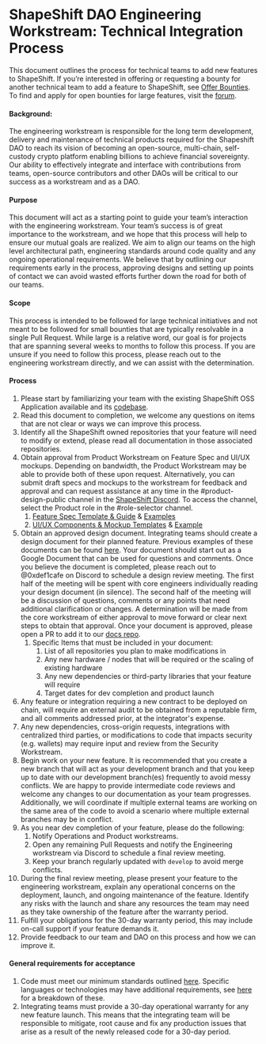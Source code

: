 # ShapeShift DAO Engineering Workstream: Technical Integration Process

This document outlines the process for technical teams to add new features to ShapeShift. If you’re interested in offering or requesting a bounty for another technical team to add a feature to ShapeShift, see [Offer Bounties](offer.md). To find and apply for open bounties for large features, visit the [forum](https://forum.shapeshift.com/tags/c/workstream-discussion/engineering/15/bounty).

#### Background:

The engineering workstream is responsible for the long term development, delivery and maintenance of technical products required for the Shapeshift DAO to reach its vision of becoming an open-source, multi-chain, self-custody crypto platform enabling billions to achieve financial sovereignty. Our ability to effectively integrate and interface with contributions from teams, open-source contributors and other DAOs will be critical to our success as a workstream and as a DAO.

#### Purpose

This document will act as a starting point to guide your team’s interaction with the engineering workstream. Your team’s success is of great importance to the workstream, and we hope that this process will help to ensure our mutual goals are realized. We aim to align our teams on the high level architectural path, engineering standards around code quality and any ongoing operational requirements. We believe that by outlining our requirements early in the process, approving designs and setting up points of contact we can avoid wasted efforts further down the road for both of our teams.

#### Scope

This process is intended to be followed for large technical initiatives and not meant to be followed for small bounties that are typically resolvable in a single Pull Request. While large is a relative word, our goal is for projects that are spanning several weeks to months to follow this process. If you are unsure if you need to follow this process, please reach out to the engineering workstream directly, and we can assist with the determination.

#### Process

1. Please start by familiarizing your team with the existing ShapeShift OSS Application available and its [codebase](https://github.com/shapeshift).
2. Read this document to completion, we welcome any questions on items that are not clear or ways we can improve this process.
3. Identify all the ShapeShift owned repositories that your feature will need to modify or extend, please read all documentation in those associated repositories.
4. Obtain approval from Product Workstream on Feature Spec and UI/UX mockups. Depending on bandwidth, the Product Workstream may be able to provide both of these upon request. Alternatively, you can submit draft specs and mockups to the workstream for feedback and approval and can request assistance at any time in the #product-design-public channel in the [ShapeShift Discord](https://discord.gg/shapeshift). To access the channel, select the Product role in the #role-selector channel.
    1. [Feature Spec Template & Guide](https://shapeshift.notion.site/Product-Feature-Spec-Template-17acd69df70e446fa5656fdaaeccf966) & [Examples](https://shapeshift.notion.site/shapeshift/Product-and-Creative-Services-Workstream-16fcd5de93334a389adc656a8bedb570)
    2. [UI/UX Components & Mockup Templates](https://www.figma.com/file/OHbVrAVaV2xQWUsq0nKzGm/ShapeShift-Library?node-id=25%3A576) & [Example](https://invis.io/WF1262ZUU2Q6)
6. Obtain an approved design document. Integrating teams should create a design document for their planned feature. Previous examples of these documents can be found [here](designs.md). Your document should start out as a Google Document that can be used for questions and comments. Once you believe the document is completed, please reach out to @0xdef1cafe on Discord to schedule a design review meeting. The first half of the meeting will be spent with core engineers individually reading your design document (in silence). The second half of the meeting will be a discussion of questions, comments or any points that need additional clarification or changes. A determination will be made from the core workstream of either approval to move forward or clear next steps to obtain that approval. Once your document is approved, please open a PR to add it to our [docs repo](https://github.com/shapeshift/docs).
    1. Specific Items that must be included in your document:
        1. List of all repositories you plan to make modifications in
        1. Any new hardware / nodes that will be required or the scaling of existing hardware
        1. Any new dependencies or third-party libraries that your feature will require
        1. Target dates for dev completion and product launch
7. Any feature or integration requiring a new contract to be deployed on chain, will require an external audit to be obtained from a reputable firm, and all comments addressed prior, at the integrator's expense.
8. Any new dependencies, cross-origin requests, integrations with centralized third parties, or modifications to code that impacts security (e.g. wallets) may require input and review from the Security Workstream.
9. Begin work on your new feature. It is recommended that you create a new branch that will act as your development branch and that you keep up to date with our development branch(es) frequently to avoid messy conflicts. We are happy to provide intermediate code reviews and welcome any changes to our documentation as your team progresses. Additionally, we will coordinate if multiple external teams are working on the same area of the code to avoid a scenario where multiple external branches may be in conflict.
10. As you near dev completion of your feature, please do the following:
    1. Notify Operations and Product workstreams.
    1. Open any remaining Pull Requests and notify the Engineering workstream via Discord to schedule a final review meeting.
    1. Keep your branch regularly updated with `develop` to avoid merge conflicts.
11. During the final review meeting, please present your feature to the engineering workstream, explain any operational concerns on the deployment, launch, and ongoing maintenance of the feature. Identify any risks with the launch and share any resources the team may need as they take ownership of the feature after the warranty period.
12. Fulfill your obligations for the 30-day warranty period, this may include on-call support if your feature demands it.
13. Provide feedback to our team and DAO on this process and how we can improve it. 

#### General requirements for acceptance

1. Code must meet our minimum standards outlined [here](standards.md). Specific languages or technologies may have additional requirements, see [here](standards.md) for a breakdown of these.
2. Integrating teams must provide a 30-day operational warranty for any new feature launch. This means that the integrating team will be responsible to mitigate, root cause and fix any production issues that arise as a result of the newly released code for a 30-day period.
